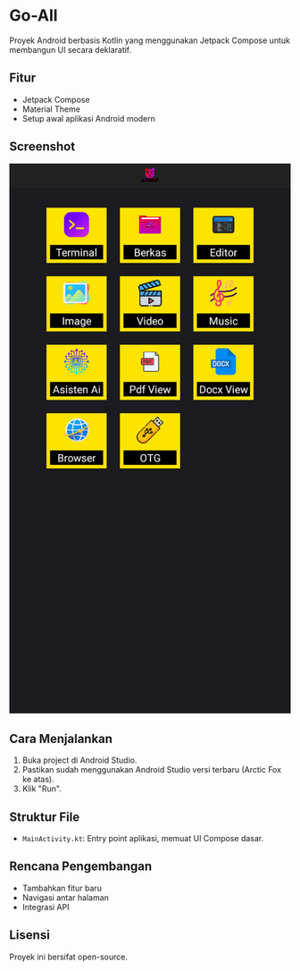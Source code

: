 # Go-All

Proyek Android berbasis Kotlin yang menggunakan Jetpack Compose untuk membangun UI secara deklaratif.

## Fitur

- Jetpack Compose
- Material Theme
- Setup awal aplikasi Android modern

## Screenshot

![Tampilan Awal](assets/tampilan.png)

## Cara Menjalankan

1. Buka project di Android Studio.
2. Pastikan sudah menggunakan Android Studio versi terbaru (Arctic Fox ke atas).
3. Klik "Run".

## Struktur File

- `MainActivity.kt`: Entry point aplikasi, memuat UI Compose dasar.

## Rencana Pengembangan

- Tambahkan fitur baru
- Navigasi antar halaman
- Integrasi API

## Lisensi

Proyek ini bersifat open-source.
